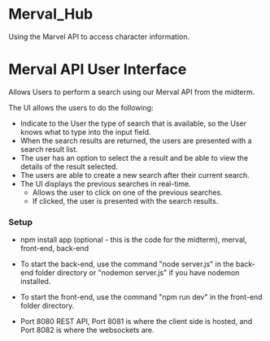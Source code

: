 # Merval_Hub

Using the Marvel API to access character information.

# Merval API User Interface

Allows Users to perform a search using our Merval API from the midterm.

The UI allows the users to do the following:

- Indicate to the User the type of search that is available, so the User knows what to type into the input field.
- When the search results are returned, the users are presented with a search result list.
- The user has an option to select the a result and be able to view the details of the result selected.
- The users are able to create a new search after their current search.
- The UI displays the previous searches in real-time.
  - Allows the user to click on one of the previous searches.
  - If clicked, the user is presented with the search results.
  
### Setup
- npm install app (optional - this is the code for the midterm), merval, front-end, back-end

- To start the back-end, use the command "node server.js" in the back-end folder directory
or "nodemon server.js" if you have nodemon installed.

- To start the front-end, use the command "npm run dev" in the front-end folder directory.

- Port 8080 REST API, Port 8081 is where the client side is hosted, and 
Port 8082 is where the websockets are.
